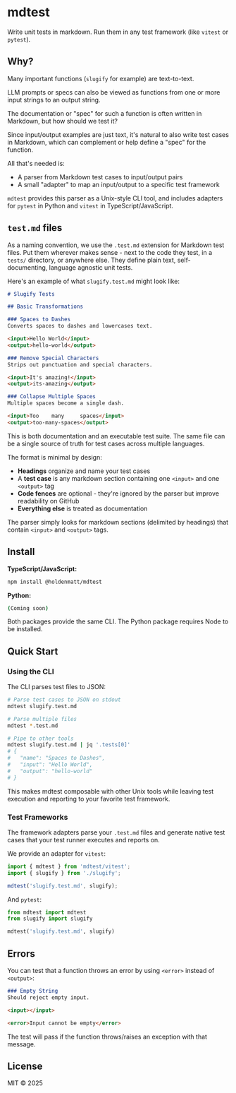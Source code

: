 # mdtest

Write unit tests in markdown. Run them in any test framework (like `vitest` or `pytest`).

## Why?

Many important functions (`slugify` for example) are text-to-text.

LLM prompts or specs can also be viewed as functions from one or more input strings to an output string.

The documentation or "spec" for such a function is often written in Markdown, but how should we test it?

Since input/output examples are just text, it's natural to also write test cases in Markdown, which can complement or help define a "spec" for the function.

All that's needed is:
- A parser from Markdown test cases to input/output pairs
- A small "adapter" to map an input/output to a specific test framework

`mdtest` provides this parser as a Unix-style CLI tool, and includes adapters for `pytest` in Python and `vitest` in TypeScript/JavaScript.

## `test.md` files

As a naming convention, we use the `.test.md` extension for Markdown test files. Put them wherever makes sense - next to the code they test, in a `tests/` directory, or anywhere else. They define plain text, self-documenting, language agnostic unit tests.

Here's an example of what `slugify.test.md` might look like:

```markdown
# Slugify Tests

## Basic Transformations

### Spaces to Dashes
Converts spaces to dashes and lowercases text.

<input>Hello World</input>
<output>hello-world</output>

### Remove Special Characters
Strips out punctuation and special characters.

<input>It's amazing!</input>
<output>its-amazing</output>

### Collapse Multiple Spaces
Multiple spaces become a single dash.

<input>Too    many     spaces</input>
<output>too-many-spaces</output>
```

This is both documentation and an executable test suite. The same file can be a single source of truth for test cases across multiple languages.

The format is minimal by design:

- **Headings** organize and name your test cases
- A **test case** is any markdown section containing one `<input>` and one `<output>` tag
- **Code fences** are optional - they're ignored by the parser but improve readability on GitHub
- **Everything else** is treated as documentation

The parser simply looks for markdown sections (delimited by headings) that contain `<input>` and `<output>` tags.

## Install

**TypeScript/JavaScript:**

```bash
npm install @holdenmatt/mdtest
```

**Python:**

```bash
(Coming soon)
```

Both packages provide the same CLI. The Python package requires Node to be installed.

## Quick Start

### Using the CLI

The CLI parses test files to JSON:

```bash
# Parse test cases to JSON on stdout
mdtest slugify.test.md

# Parse multiple files
mdtest *.test.md

# Pipe to other tools
mdtest slugify.test.md | jq '.tests[0]'
# {
#   "name": "Spaces to Dashes",
#   "input": "Hello World",
#   "output": "hello-world"
# }
```

This makes mdtest composable with other Unix tools while leaving test execution and reporting to your favorite test framework.

### Test Frameworks

The framework adapters parse your `.test.md` files and generate native test cases that your test runner executes and reports on.

We provide an adapter for `vitest`:

```typescript
import { mdtest } from 'mdtest/vitest';
import { slugify } from './slugify';

mdtest('slugify.test.md', slugify);
```

And `pytest`:

```python
from mdtest import mdtest
from slugify import slugify

mdtest('slugify.test.md', slugify)
```

## Errors

You can test that a function throws an error by using `<error>` instead of `<output>`:

```markdown
### Empty String
Should reject empty input.

<input></input>

<error>Input cannot be empty</error>
```

The test will pass if the function throws/raises an exception with that message.

## License

MIT © 2025
